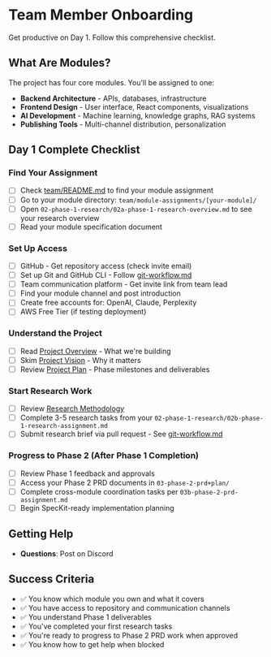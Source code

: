 # Team Member Onboarding

Get productive on Day 1. Follow this comprehensive checklist.

## What Are Modules?

The project has four core modules. You'll be assigned to one:

- **Backend Architecture** - APIs, databases, infrastructure
- **Frontend Design** - User interface, React components, visualizations
- **AI Development** - Machine learning, knowledge graphs, RAG systems
- **Publishing Tools** - Multi-channel distribution, personalization

## Day 1 Complete Checklist

### Find Your Assignment
- [ ] Check [team/README.md](README.md) to find your module assignment
- [ ] Go to your module directory: `team/module-assignments/[your-module]/`
- [ ] Open `02-phase-1-research/02a-phase-1-research-overview.md` to see your research overview
- [ ] Read your module specification document

### Set Up Access
- [ ] GitHub - Get repository access (check invite email)
- [ ] Set up Git and GitHub CLI - Follow [git-workflow.md](git-workflow.md)
- [ ] Team communication platform - Get invite link from team lead
- [ ] Find your module channel and post introduction
- [ ] Create free accounts for: OpenAI, Claude, Perplexity
- [ ] AWS Free Tier (if testing deployment)

### Understand the Project
- [ ] Read [Project Overview](../design/system/architecture.md) - What we're building
- [ ] Skim [Project Vision](../design/strategy/vision.md) - Why it matters
- [ ] Review [Project Plan](project-plan/overview.md) - Phase milestones and deliverables

### Start Research Work
- [ ] Review [Research Methodology](../design/research/methodology.md)
- [ ] Complete 3-5 research tasks from your `02-phase-1-research/02b-phase-1-research-assignment.md`
- [ ] Submit research brief via pull request - See [git-workflow.md](git-workflow.md)

### Progress to Phase 2 (After Phase 1 Completion)
- [ ] Review Phase 1 feedback and approvals
- [ ] Access your Phase 2 PRD documents in `03-phase-2-prd+plan/`
- [ ] Complete cross-module coordination tasks per `03b-phase-2-prd-assignment.md`
- [ ] Begin SpecKit-ready implementation planning

## Getting Help

- **Questions**: Post on Discord

## Success Criteria

- ✅ You know which module you own and what it covers
- ✅ You have access to repository and communication channels
- ✅ You understand Phase 1 deliverables
- ✅ You've completed your first research tasks
- ✅ You're ready to progress to Phase 2 PRD work when approved
- ✅ You know how to get help when blocked

